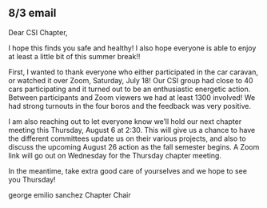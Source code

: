 8/3 email
----
Dear CSI Chapter,

I hope this finds you safe and healthy!  I also hope everyone is able to enjoy at least a little bit of this summer break!!

First, I wanted to thank everyone who either participated in the car caravan, or watched it over Zoom, Saturday, July 18!  Our CSI group had close to 40 cars participating and it turned out to be an enthusiastic energetic action.  Between participants and Zoom viewers we had at least 1300 involved!  We had strong turnouts in the four boros and the feedback was very positive.

I am also reaching out to let everyone know we’ll hold our next chapter meeting this Thursday, August 6 at 2:30.  This will give us a chance to have the different committees update us on their various projects, and also to discuss the upcoming August 26 action as the fall semester begins. A Zoom link will go out on Wednesday for the Thursday chapter meeting.

In the meantime, take extra good care of yourselves and we hope to see you Thursday!

george emilio sanchez
Chapter Chair

